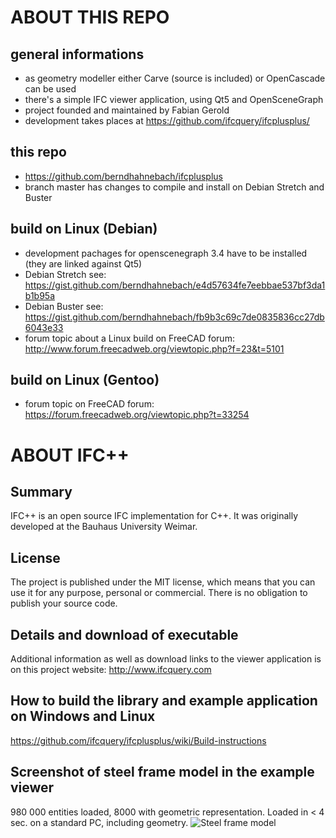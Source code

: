 ABOUT THIS REPO
===



general informations
---

* as geometry modeller either Carve (source is included) or OpenCascade can be used
* there's a simple IFC viewer application, using Qt5 and OpenSceneGraph
* project founded and maintained by Fabian Gerold
* development takes places at https://github.com/ifcquery/ifcplusplus/



this repo
---
* https://github.com/berndhahnebach/ifcplusplus
* branch master has changes to compile and install on Debian Stretch and Buster



build on Linux (Debian)
---
* development pachages for openscenegraph 3.4 have to be installed (they are linked against Qt5)
* Debian Stretch see: https://gist.github.com/berndhahnebach/e4d57634fe7eebbae537bf3da1b1b95a
* Debian Buster see: https://gist.github.com/berndhahnebach/fb9b3c69c7de0835836cc27db6043e33
* forum topic about a Linux build on FreeCAD forum: http://www.forum.freecadweb.org/viewtopic.php?f=23&t=5101



build on Linux (Gentoo)
---
* forum topic on FreeCAD forum: https://forum.freecadweb.org/viewtopic.php?t=33254



ABOUT IFC++
=============
## Summary
IFC++ is an open source IFC implementation for C++. It was originally developed at the Bauhaus University Weimar.

## License
The project is published under the MIT license, which means that you can use it for any purpose, personal or commercial. There is no obligation to publish your source code.

## Details and download of executable
Additional information as well as download links to the viewer application is on this project website: http://www.ifcquery.com

## How to build the library and example application on Windows and Linux
https://github.com/ifcquery/ifcplusplus/wiki/Build-instructions


## Screenshot of steel frame model in the example viewer
 980 000 entities loaded, 8000 with geometric representation. Loaded in < 4 sec. on a standard PC, including geometry.
 ![Steel frame model](http://www.ifcquery.com/img/Building-model-steel-frame-2018-02-05.png)


